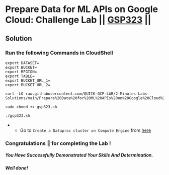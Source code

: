 # Prepare Data for ML APIs on Google Cloud: Challenge Lab || [GSP323](https://www.cloudskillsboost.google/focuses/11044?parent=catalog) ||

## Solution 

### Run the following Commands in CloudShell

```
export DATASET=
export BUCKET=
export REGION=
export TABLE=
export BUCKET_URL_1=
export BUCKET_URL_2=
```
```
curl -LO raw.githubusercontent.com/QUICK-GCP-LAB/2-Minutes-Labs-Solutions/main/Prepare%20Data%20for%20ML%20APIs%20on%20Google%20Cloud%20Challenge%20Lab/gsp323.sh

sudo chmod +x gsp323.sh

./gsp323.sh
```

* * Go to `Create a Dataproc cluster on Compute Engine` from [here](https://console.cloud.google.com/dataproc/clusters?)

### Congratulations 🎉 for completing the Lab !

##### *You Have Successfully Demonstrated Your Skills And Determination.*

#### *Well done!*
